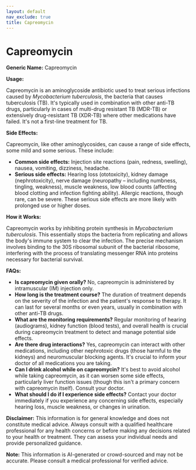 ```yaml
---
layout: default
nav_exclude: true
title: Capreomycin
---
```


# Capreomycin

**Generic Name:** Capreomycin

**Usage:**

Capreomycin is an aminoglycoside antibiotic used to treat serious infections caused by *Mycobacterium tuberculosis*, the bacteria that causes tuberculosis (TB).  It's typically used in combination with other anti-TB drugs, particularly in cases of multi-drug resistant TB (MDR-TB) or extensively drug-resistant TB (XDR-TB) where other medications have failed.  It's not a first-line treatment for TB.

**Side Effects:**

Capreomycin, like other aminoglycosides, can cause a range of side effects, some mild and some serious.  These include:

* **Common side effects:** Injection site reactions (pain, redness, swelling), nausea, vomiting, dizziness, headache.
* **Serious side effects:**  Hearing loss (ototoxicity), kidney damage (nephrotoxicity), nerve damage (neuropathy – including numbness, tingling, weakness), muscle weakness, low blood counts (affecting blood clotting and infection fighting ability).  Allergic reactions, though rare, can be severe.  These serious side effects are more likely with prolonged use or higher doses.

**How it Works:**

Capreomycin works by inhibiting protein synthesis in *Mycobacterium tuberculosis*. This essentially stops the bacteria from replicating and allows the body's immune system to clear the infection.  The precise mechanism involves binding to the 30S ribosomal subunit of the bacterial ribosome, interfering with the process of translating messenger RNA into proteins necessary for bacterial survival.

**FAQs:**

* **Is capreomycin given orally?** No, capreomycin is administered by intramuscular (IM) injection only.
* **How long is the treatment course?** The duration of treatment depends on the severity of the infection and the patient's response to therapy. It can last for several months or even years, usually in combination with other anti-TB drugs.
* **What are the monitoring requirements?** Regular monitoring of hearing (audiograms), kidney function (blood tests), and overall health is crucial during capreomycin treatment to detect and manage potential side effects.
* **Are there drug interactions?** Yes, capreomycin can interact with other medications, including other nephrotoxic drugs (those harmful to the kidneys) and neuromuscular blocking agents.  It's crucial to inform your doctor of all medications you are taking.
* **Can I drink alcohol while on capreomycin?**  It's best to avoid alcohol while taking capreomycin, as it can worsen some side effects, particularly liver function issues (though this isn't a primary concern with capreomycin itself).  Consult your doctor.
* **What should I do if I experience side effects?**  Contact your doctor immediately if you experience any concerning side effects, especially hearing loss, muscle weakness, or changes in urination.


**Disclaimer:** This information is for general knowledge and does not constitute medical advice.  Always consult with a qualified healthcare professional for any health concerns or before making any decisions related to your health or treatment.  They can assess your individual needs and provide personalized guidance.


**Note:** This information is AI-generated or crowd-sourced and may not be accurate. Please consult a medical professional for verified advice.